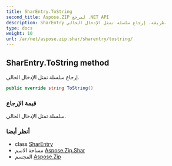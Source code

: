 ```yaml
---
title: SharEntry.ToString
second_title: Aspose.ZIP لمرجع .NET API
description: SharEntry طريقة. إرجاع سلسلة تمثل الإدخال الحالي.
type: docs
weight: 10
url: /ar/net/aspose.zip.shar/sharentry/tostring/
---
```

## SharEntry.ToString method

إرجاع سلسلة تمثل الإدخال الحالي.

```csharp
public override string ToString()
```

### قيمة الإرجاع

سلسلة تمثل الإدخال الحالي.

### أنظر أيضا

* class [SharEntry](../)
* مساحة الاسم [Aspose.Zip.Shar](../../sharentry/)
* المجسم [Aspose.Zip](../../../)


